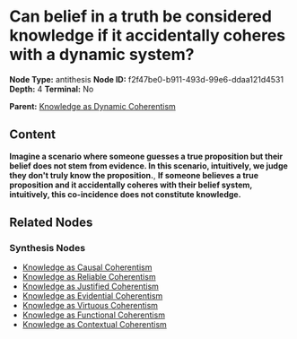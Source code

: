 # Can belief in a truth be considered knowledge if it accidentally coheres with a dynamic system?

**Node Type:** antithesis
**Node ID:** f2f47be0-b911-493d-99e6-ddaa121d4531
**Depth:** 4
**Terminal:** No

**Parent:** [Knowledge as Dynamic Coherentism](knowledge-as-dynamic-coherentism-synthesis-308d9141-af79-4882-b71f-6bdccc972c97.md)

## Content

**Imagine a scenario where someone guesses a true proposition but their belief does not stem from evidence. In this scenario, intuitively, we judge they don't truly know the proposition.**, **If someone believes a true proposition and it accidentally coheres with their belief system, intuitively, this co-incidence does not constitute knowledge.**

## Related Nodes

### Synthesis Nodes

- [Knowledge as Causal Coherentism](knowledge-as-causal-coherentism-synthesis-8c19ff79-56e0-4ad5-a614-9e8cd10024f1.md)
- [Knowledge as Reliable Coherentism](knowledge-as-reliable-coherentism-synthesis-03fcc76a-c059-4830-ab79-32fd97f14afa.md)
- [Knowledge as Justified Coherentism](knowledge-as-justified-coherentism-synthesis-33fa9098-4f22-4480-bc9b-5c0c71ef41a3.md)
- [Knowledge as Evidential Coherentism](knowledge-as-evidential-coherentism-synthesis-8ea920e7-c5ff-4a7f-87ca-18c5b0bf1738.md)
- [Knowledge as Virtuous Coherentism](knowledge-as-virtuous-coherentism-synthesis-6e4b5260-bb4e-4157-884e-badd287fa0c5.md)
- [Knowledge as Functional Coherentism](knowledge-as-functional-coherentism-synthesis-fe69af7c-8d3f-4881-a4ba-28a3483b1394.md)
- [Knowledge as Contextual Coherentism](knowledge-as-contextual-coherentism-synthesis-19cfaa40-731b-44f4-8c72-ebfe2d18565f.md)
